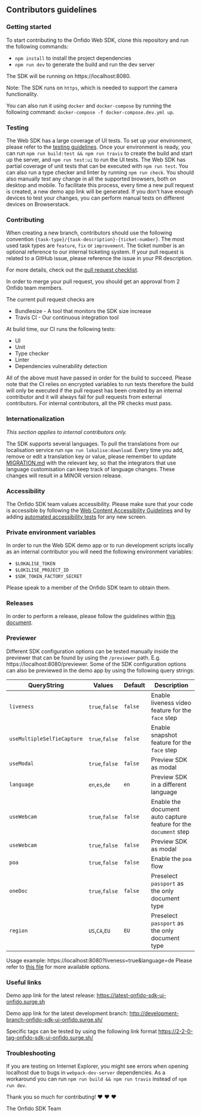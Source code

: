 ## Contributors guidelines
 
### Getting started
To start contributing to the Onfido Web SDK, clone this repository and run the following commands:
 
- `npm install` to install the project dependencies
- `npm run dev` to generate the build and run the dev server
 
The SDK will be running on https://localhost:8080.
 
Note: The SDK runs on `https`, which is needed to support the camera functionality.
 
You can also run it using `docker` and `docker-compose` by running the following command: `docker-compose -f docker-compose.dev.yml up`.
 
### Testing
The Web SDK has a large coverage of UI tests. To set up your environment, please refer to the [testing guidelines](./test/TESTING_GUIDELINES.md).
Once your environment is ready, you can run `npm run build:test && npm run travis` to create the build and start up the server, and `npm run test:ui` to run the UI tests.
The Web SDK has partial coverage of unit tests that can be executed with `npm run test`.
You can also run a type checker and linter by running `npm run check`.
You should also manually test any change in all the supported browsers, both on desktop and mobile. To facilitate this process, every time a new pull request is created, a new demo app link will be generated. If you don't have enough devices to test your changes, you can perform manual tests on different devices on Browserstack.
 
### Contributing
When creating a new branch, contributors should use the following convention `{task-type}/{task-description}-{ticket-number}`.
The most used task types are `feature`, `fix` or `improvement`. The ticket number is an optional reference to our internal ticketing system.
If your pull request is related to a GitHub issue, please reference the issue in your PR description.
 
For more details, check out the [pull request checklist](./.github/PULL_REQUEST_TEMPLATE.md).
 
In order to merge your pull request, you should get an approval from 2 Onfido team members. 
 
The current pull request checks are
- Bundlesize - A tool that monitors the SDK size increase
- Travis CI - Our continuous integration tool
 
At build time, our CI runs the following tests:
- UI
- Unit
- Type checker
- Linter
- Dependencies vulnerability detection
 
All of the above must have passed in order for the build to succeed. Please note that the CI relies on encrypted variables to run tests therefore the build will only be executed if the pull request has been created by an internal contributor and it will always fail for pull requests from external contributors.
For internal contributors, all the PR checks must pass. 
 
### Internationalization
 
_This section applies to internal contributors only._

The SDK supports several languages. To pull the translations from our localisation service run `npm run lokalise:download`.
Every time you add, remove or edit a translation key or value, please remember to update [MIGRATION.md](MIGRATION.md) with the relevant key, so that the integrators that use language customisation can keep track of language changes. These changes will result in a MINOR version release.
 
### Accessibility
The Onfido SDK team values accessibility. Please make sure that your code is accessible 
by following the [Web Content Accessibility Guidelines](https://www.w3.org/WAI/standards-guidelines/wcag/) and by adding [automated accessibility tests](test/utils/accessibility.js) for any new screen.

### Private environment variables

In order to run the Web SDK demo app or to run development scripts locally as an internal contributor you will need the following environment variables:
- `$LOKALISE_TOKEN`
- `$LOKILISE_PROJECT_ID`
- `$SDK_TOKEN_FACTORY_SECRET`

Please speak to a member of the Onfido SDK team to obtain them.

### Releases

In order to perform a release, please follow the guidelines within [this document](release/RELEASE_GUIDELINES.md).

### Previewer

Different SDK configuration options can be tested manually inside the previewer that can be found by using the `/previewer` path. E.g. https://localhost:8080/previewer.
Some of the SDK configuration options can also be previewed in the demo app by using the following query strings:

| QueryString                | Values         | Default | Description                                                       |
|----------------------------|----------------|---------|-------------------------------------------------------------------|
| `liveness`                 | `true`,`false` | `false` | Enable liveness video feature for the `face` step                 |
| `useMultipleSelfieCapture` | `true`,`false` | `false` | Enable snapshot feature for the `face` step                       |
| `useModal`                 | `true`,`false` | `false` | Preview SDK as modal                                              |
| `language`                 | `en`,`es`,`de` | `en`    | Preview SDK in a different language                               |
| `useWebcam`                | `true`,`false` | `false` | Enable the document auto capture feature for the `document` step  |
| `useWebcam`                | `true`,`false` | `false` | Preview SDK as modal                                              |
| `poa`                      | `true`,`false` | `false` | Enable the `poa` flow                                             |
| `oneDoc`                   | `true`,`false` | `false` | Preselect `passport` as the only document type                    |
| `region`                   | `US`,`CA`,`EU` | `EU`    | Preselect `passport` as the only document type                    |

Usage example: https://localhost:8080?liveness=true&language=de
Please refer to [this file](./src/demo/demoUtils.js) for more available options.

### Useful links
Demo app link for the latest release: https://latest-onfido-sdk-ui-onfido.surge.sh

Demo app link for the latest development branch: http://development-branch-onfido-sdk-ui-onfido.surge.sh/

Specific tags can be tested by using the following link format https://2-2-0-tag-onfido-sdk-ui-onfido.surge.sh/ 

### Troubleshooting
 
If you are testing on Internet Explorer, you might see errors when opening localhost due to bugs in `webpack-dev-server` dependencies. As a workaround you can run `npm run build && npm run travis` instead of `npm run dev`.

 
Thank you so much for contributing! :heart: :heart: :heart:
 
The Onfido SDK Team